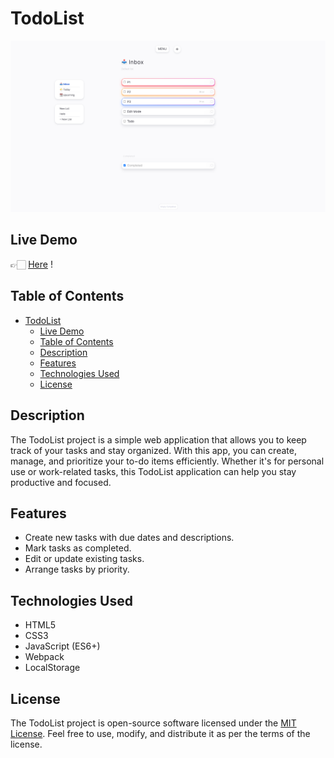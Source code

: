 # TodoList

![TodoList Project](/src/assets/img/TodoAppHome.png)

## Live Demo

👉🏻 [Here](https://hideny.github.io/TodoList/) !

## Table of Contents

- [TodoList](#todolist)
  - [Live Demo](#live-demo)
  - [Table of Contents](#table-of-contents)
  - [Description](#description)
  - [Features](#features)
  - [Technologies Used](#technologies-used)
  - [License](#license)

## Description

The TodoList project is a simple web application that allows you to keep track of your tasks and stay organized. With this app, you can create, manage, and prioritize your to-do items efficiently. Whether it's for personal use or work-related tasks, this TodoList application can help you stay productive and focused.

## Features

- Create new tasks with due dates and descriptions.
- Mark tasks as completed.
- Edit or update existing tasks.
- Arrange tasks by priority.

## Technologies Used

- HTML5
- CSS3
- JavaScript (ES6+)
- Webpack
- LocalStorage

## License

The TodoList project is open-source software licensed under the [MIT License](LICENSE). Feel free to use, modify, and distribute it as per the terms of the license.

